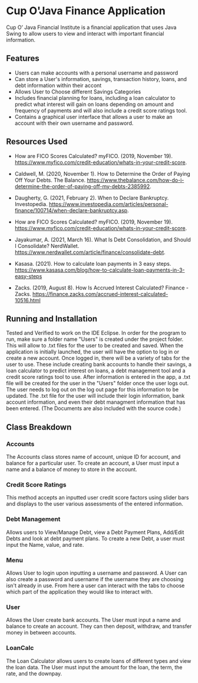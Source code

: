 # Cup O'Java Finance Application

Cup O’ Java Financial Institute is a financial application that uses Java Swing to allow users to view and interact with important financial information. 

## Features
- Users can make accounts with a personal username and password
- Can store a User's information, savings, transaction history, loans, and debt information within their accont
- Allows User to Choose different Savings Categories
- Includes financial planning for loans, including a loan calculator to predict what interest will gain on loans depending on amount and frequency of payments and will also include a credit score ratings tool.
- Contains a graphical user interface that allows a user to make an account with their own username and password.

## Resources Used
- How are FICO Scores Calculated? myFICO. (2019, November 19). https://www.myfico.com/credit-education/whats-in-your-credit-score. 
- Caldwell, M. (2020, November 1). How to Determine the Order of Paying Off Your Debts. The Balance. https://www.thebalance.com/how-do-i-determine-the-order-of-paying-off-my-debts-2385992. 

- Daugherty, G. (2021, February 2). When to Declare Bankruptcy. Investopedia. https://www.investopedia.com/articles/personal-finance/100714/when-declare-bankruptcy.asp. 

- How are FICO Scores Calculated? myFICO. (2019, November 19). https://www.myfico.com/credit-education/whats-in-your-credit-score. 

- Jayakumar, A. (2021, March 16). What Is Debt Consolidation, and Should I Consolidate? NerdWallet. https://www.nerdwallet.com/article/finance/consolidate-debt. 

- Kasasa. (2021). How to calculate loan payments in 3 easy steps. 					https://www.kasasa.com/blog/how-to-calculate-loan-payments-in-3-easy-steps 

- Zacks. (2019, August 8). How Is Accrued Interest Calculated? Finance - Zacks. 			https://finance.zacks.com/accrued-interest-calculated-10516.html 

## Running and Installation
Tested and Verified to work on the IDE Eclipse. In order for the program to run, make sure a folder name "Users" is created under the project folder. This will allow to .txt files for the user to be created and saved. When the application is initially launched, the user will have the option to log in or create a new account. Once logged in, there will be a variety of tabs for the user to use. These include creating bank accounts to handle their savings, a loan calculator to predict interest on loans, a debt management tool and a credit score ratings tool to use. After information is entered in the app, a .txt file will be created for the user in the "Users" folder once the user logs out. The user needs to log out on the log out page for this information to be updated. The .txt file for the user will include their login information, bank account information, and even their debt managment information that has been entered. (The Documents are also included with the source code.)

## Class Breakdown

### Accounts
The Accounts class stores name of account, unique ID for account, and balance for a particular user. To create an account, a User must input a name and a balance of money to store in the account. 

### Credit Score Ratings
This method accepts an inputted user credit score factors using slider bars and displays to the user various assessments of the entered information. 

### Debt Management 
Allows users to View/Manage Debt, view a Debt Payment Plans, Add/Edit Debts and look at debt payment plans. To create a new Debt, a user must input the Name, value, and rate. 

### Menu
Allows User to login upon inputting a username and password. A User can also create a password and username if the username they are choosing isn't already in use. From here a user can interact with the tabs to choose which part of the application they would like to interact with. 

### User 
Allows the User create bank accounts. The User must input a name and balance to create an account. They can then deposit, withdraw, and transfer money in between accounts. 

### LoanCalc
The Loan Calculator allows users to create loans of different types and view the loan data. The User must input the amount for the loan, the term, the rate, and the downpay. 

